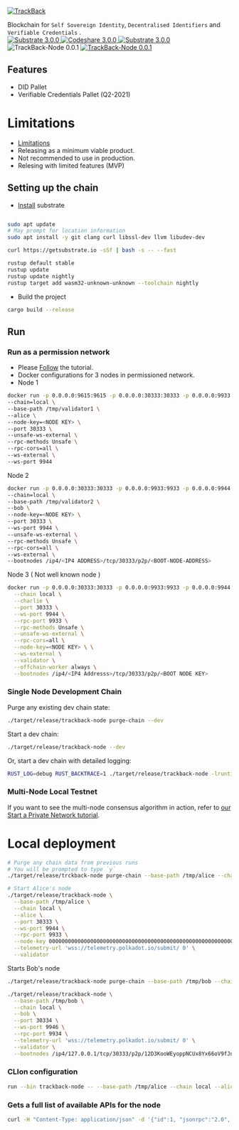<p>
  <a href="https://trackback.co.nz/">
    <img src="https://user-images.githubusercontent.com/2051324/127407635-236f8a7a-4ca6-410a-9fc4-add396743cfa.png" alt="TrackBack"></a>
</p>

Blockchain for `Self Sovereign Identity`, `Decentralised Identifiers` and `Verifiable Credentials` .
<br>
<a href="https://github.com/paritytech/substrate/tree/v3.0.0" target="_blank">
    <img src="https://img.shields.io/badge/Substrate-3.0.0-green" alt="Substrate 3.0.0">
</a>
<a href="" target="_blank">
    <img src="https://img.shields.io/badge/build-pass-blueviolet" alt="Codeshare 3.0.0">
</a>
<a href="https://github.com/paritytech/substrate/tree/v3.0.0" target="_blank">
    <img src="https://img.shields.io/badge/terraform-1.0.0-8ca" alt="Substrate 3.0.0">
</a>
<a>
<img src="https://img.shields.io/badge/TrackBack--Node-0.0.1-00AAFF" alt="TrackBack-Node 0.0.1">
</a>
<a href="https://hub.docker.com/r/trackbacklimited/trackback-node" target="_blank">
<img src="https://img.shields.io/badge/TrackBack--Docker-00DFFF" alt="TrackBack-Node 0.0.1">
</a>

## Features
* DID Pallet 
* Verifiable Credentials Pallet (Q2-2021)

# Limitations
* [Limitations](Limitations.md)
* Releasing as a minimum viable product.
* Not recommended to use in production.
* Relesing with limited features (MVP)

## Setting up the chain
* [Install](https://substrate.dev/docs/en/knowledgebase/getting-started/) substrate 
```bash

sudo apt update
# May prompt for location information
sudo apt install -y git clang curl libssl-dev llvm libudev-dev

curl https://getsubstrate.io -sSf | bash -s -- --fast

rustup default stable
rustup update
rustup update nightly
rustup target add wasm32-unknown-unknown --toolchain nightly
```
* Build the project
```bash
cargo build --release
```

## Run

### Run as a permission network
* Please [Follow](https://docs.substrate.io/tutorials/v3/permissioned-network/) the tutorial.
* Docker configurations for 3 nodes in permissioned network.
* Node 1
```bash
docker run -p 0.0.0.0:9615:9615 -p 0.0.0.0:30333:30333 -p 0.0.0.0:9933:9933 -p 0.0.0.0:9944:9944 -e RPC_PORT=9933 -e P2P_PORT=30333 -e WEB_SOCKET_PORT=9944 <DOCKER IMAGE NAME> \
--chain=local \
--base-path /tmp/validator1 \
--alice \
--node-key=<NODE KEY> \
--port 30333 \
--unsafe-ws-external \
--rpc-methods Unsafe \
--rpc-cors=all \
--ws-external \
--ws-port 9944
  ```
Node 2
```bash
docker run -p 0.0.0.0:30333:30333 -p 0.0.0.0:9933:9933 -p 0.0.0.0:9944:9944 -e RPC_PORT=9933 -e P2P_PORT=30333 -e WEB_SOCKET_PORT=9944 <DOCKER IMAGE NAME> \
--chain=local \
--base-path /tmp/validator2 \
--bob \
--node-key=<NODE KEY> \
--port 30333 \
--ws-port 9944 \
--unsafe-ws-external \
--rpc-methods Unsafe \
--rpc-cors=all \
--ws-external \
--bootnodes /ip4/<IP4 ADDRESS>/tcp/30333/p2p/<BOOT-NODE-ADDRESS>
```

Node 3 ( Not well known node )
```bash
docker run -p 0.0.0.0:30333:30333 -p 0.0.0.0:9933:9933 -p 0.0.0.0:9944:9944 -e RPC_PORT=9933 -e P2P_PORT=30333 -e WEB_SOCKET_PORT=9944 <DOCKER IMAGE NAME> /tmp/validator3 \
  --chain local \
  --charlie \
  --port 30333 \
  --ws-port 9944 \
  --rpc-port 9933 \
  --rpc-methods Unsafe \
  --unsafe-ws-external \
  --rpc-cors=all \
  --node-key=<NODE KEY> \ \
  --ws-external \
  --validator \
  --offchain-worker always \
  --bootnodes /ip4/<IP4 Addresss>/tcp/30333/p2p/<BOOT NODE KEY>
```

### Single Node Development Chain

Purge any existing dev chain state:

```bash
./target/release/trackback-node purge-chain --dev
```

Start a dev chain:

```bash
./target/release/trackback-node --dev
```

Or, start a dev chain with detailed logging:

```bash
RUST_LOG=debug RUST_BACKTRACE=1 ./target/release/trackback-node -lruntime=debug --dev
```

### Multi-Node Local Testnet

If you want to see the multi-node consensus algorithm in action, refer to
[our Start a Private Network tutorial](https://substrate.dev/docs/en/tutorials/start-a-private-network/).


# Local deployment

```bash
# Purge any chain data from previous runs
# You will be prompted to type `y`
./target/release/trckback-node purge-chain --base-path /tmp/alice --chain local
```

```bash
# Start Alice's node
./target/release/trackback-node \
  --base-path /tmp/alice \
  --chain local \
  --alice \
  --port 30333 \
  --ws-port 9944 \
  --rpc-port 9933 \
  --node-key 0000000000000000000000000000000000000000000000000000000000000001 \
  --telemetry-url 'wss://telemetry.polkadot.io/submit/ 0' \
  --validator
```
Starts Bob's node
```bash
./target/release/trackback-node purge-chain --base-path /tmp/bob --chain local
```

```bash
./target/release/trackback-node \
  --base-path /tmp/bob \
  --chain local \
  --bob \
  --port 30334 \
  --ws-port 9946 \
  --rpc-port 9934 \
  --telemetry-url 'wss://telemetry.polkadot.io/submit/ 0' \
  --validator \
  --bootnodes /ip4/127.0.0.1/tcp/30333/p2p/12D3KooWEyoppNCUx8Yx66oV9fJnriXwCcXwDDUA2kj6vnc6iDEp
```

### CLIon configuration
```bash
run --bin trackback-node -- --base-path /tmp/alice --chain local --alice --port 30333 --ws-port 9944 --rpc-port 9933 --node-key 0000000000000000000000000000000000000000000000000000000000000001 --telemetry-url "wss://telemetry.polkadot.io/submit/ 0" --validator
```

### Gets a full list of available APIs for the node
```bash
curl -H "Content-Type: application/json" -d '{"id":1, "jsonrpc":"2.0", "method": "rpc_methods"}' http://localhost:9933/
```
